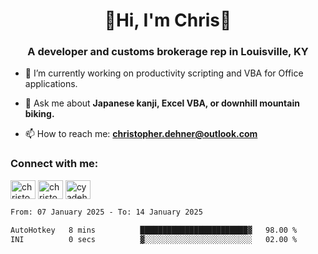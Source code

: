 <div class="main">
<h1 align="center">🌟Hi, I'm Chris🌟</h1>
<h3 align="center">A developer and customs brokerage rep in Louisville, KY</h3>

- 🔭 I’m currently working on productivity scripting and VBA for Office applications.

- 💬 Ask me about **Japanese kanji, Excel VBA, or downhill mountain biking.**

- 📫 How to reach me: **christopher.dehner@outlook.com**

<h3 align="left">Connect with me:</h3>
<p align="left">
<a href="https://linkedin.com/in/christopherdehnerii" target="blank"><img align="center" src="https://cdn.jsdelivr.net/npm/simple-icons@3.0.1/icons/linkedin.svg" alt="christopherdehnerii" height="30" width="40" /></a>
<a href="https://fb.com/christopherdehnerii" target="blank"><img align="center" src="https://cdn.jsdelivr.net/npm/simple-icons@3.0.1/icons/facebook.svg" alt="christopherdehnerii" height="30" width="40" /></a>
<a href="https://instagram.com/cyadehn" target="blank"><img align="center" src="https://cdn.jsdelivr.net/npm/simple-icons@3.0.1/icons/instagram.svg" alt="cyadehn" height="30" width="40" /></a>
</p>

<!--START_SECTION:waka-->

```txt
From: 07 January 2025 - To: 14 January 2025

AutoHotkey   8 mins          ████████████████████████▓   98.00 %
INI          0 secs          ▓░░░░░░░░░░░░░░░░░░░░░░░░   02.00 %
```

<!--END_SECTION:waka-->
